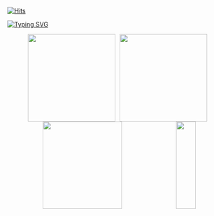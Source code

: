 [![Hits](https://hits.seeyoufarm.com/api/count/incr/badge.svg?url=https%3A%2F%2Fgithub.com%2Fbamjun&count_bg=%2379C83D&title_bg=%23555555&icon=&icon_color=%23E7E7E7&title=visitors&edge_flat=false)](https://hits.seeyoufarm.com)


[![Typing SVG](https://readme-typing-svg.demolab.com?font=Honk&size=35&pause=1000&random=false&width=435&lines=HI%2C+there.+I'm+bamjun.+%F0%9F%91%8B)](https://git.io/typing-svg)


<!-- https://github.com/anuraghazra/github-readme-stats -->
<div align="center" style="display: flex; flex-wrap: nowrap; justify-content: center; gap: 10px;">
  <img src="https://github-readme-stats.vercel.app/api?username=bamjun&show_icons=true&theme=jolly"
       style="height: 200px; object-fit: contain;" />
  <img src="https://github-readme-stats.vercel.app/api/top-langs/?username=bamjun&layout=compact"
       style="height: 200px; object-fit: contain;" />
</div>


<!-- https://github.com/marketplace/actions/github-profile-summary-cards -->
<div align="center" style="display: flex; flex-wrap: nowrap; justify-content: center; gap: 10px;">
  <img src="https://github-profile-summary-cards.vercel.app/api/cards/profile-details?username=bamjun&theme=jolly"
       style="width: 60%; height: 200px;" />
  <img src="https://github-profile-summary-cards.vercel.app/api/cards/productive-time?username=bamjun&theme=jolly&utcOffset=9"
       style="width: 30%; height: 200px;" />
</div>
